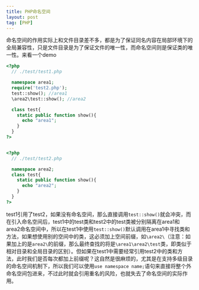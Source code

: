 ```yaml
---
title: PHP命名空间
layout: post
tag: [PHP]
---
```


命名空间的作用实际上和文件目录差不多，都是为了保证同名内容在局部环境下的全局兼容性，只是文件目录是为了保证文件的唯一性，而命名空间则是保证类的唯一性。来看一个demo

~~~PHP
<?php
  // ./test/test1.php

  namespace area1;
  require('test2.php');
  test::show(); //area1
  \area2\test::show(); //area2

  class test{
    static public function show(){
      echo "area1";
    }
  }
?>


<?php
  // ./test/test2.php

  namespace area2;
  class test{
    static public function show(){
      echo "area2";
    }
  }
?>
~~~

test1引用了test2，如果没有命名空间，那么直接调用`test::show()`就会冲突，而在引入命名空间后，test1中的test类和test2中的test类被分别隔离在area1和area2命名空间中，所以在test1中使用`test::show()`默认调用在area1中寻找类和方法，如果想使用别的空间中的类，这必须加上空间前缀，如`\area2\`（注意：如果加上的是`area2\`的前缀，那么最终查找的将是`\area1\area2\test`类，即类似于相对目录和全局目录的区别）。但如果在test1中需要经常引用test2中的类和方法，此时我们是否每次都加上前缀呢？这自然是很麻烦的，尤其是在支持多级目录的命名空间机制下，所以我们可以使用`use namespace name;`语句来直接将整个外命名空间包进来，不过此时就会引用重名的风险，也就失去了命名空间的实际作用。
